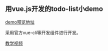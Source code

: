
## 用vue.js开发的todo-list小demo

[demo预览地址](https://danielxh.github.io/vue-todo-list/)

采用官方vue-cli等开发组件进行开发。

[教学视频](http://www.jirengu.com/app/album/66)
